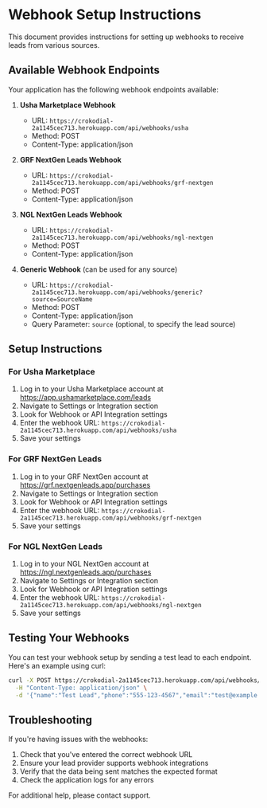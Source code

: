 # Webhook Setup Instructions

This document provides instructions for setting up webhooks to receive leads from various sources.

## Available Webhook Endpoints

Your application has the following webhook endpoints available:

1. **Usha Marketplace Webhook**

   - URL: `https://crokodial-2a1145cec713.herokuapp.com/api/webhooks/usha`
   - Method: POST
   - Content-Type: application/json

2. **GRF NextGen Leads Webhook**

   - URL: `https://crokodial-2a1145cec713.herokuapp.com/api/webhooks/grf-nextgen`
   - Method: POST
   - Content-Type: application/json

3. **NGL NextGen Leads Webhook**

   - URL: `https://crokodial-2a1145cec713.herokuapp.com/api/webhooks/ngl-nextgen`
   - Method: POST
   - Content-Type: application/json

4. **Generic Webhook** (can be used for any source)
   - URL: `https://crokodial-2a1145cec713.herokuapp.com/api/webhooks/generic?source=SourceName`
   - Method: POST
   - Content-Type: application/json
   - Query Parameter: `source` (optional, to specify the lead source)

## Setup Instructions

### For Usha Marketplace

1. Log in to your Usha Marketplace account at https://app.ushamarketplace.com/leads
2. Navigate to Settings or Integration section
3. Look for Webhook or API Integration settings
4. Enter the webhook URL: `https://crokodial-2a1145cec713.herokuapp.com/api/webhooks/usha`
5. Save your settings

### For GRF NextGen Leads

1. Log in to your GRF NextGen account at https://grf.nextgenleads.app/purchases
2. Navigate to Settings or Integration section
3. Look for Webhook or API Integration settings
4. Enter the webhook URL: `https://crokodial-2a1145cec713.herokuapp.com/api/webhooks/grf-nextgen`
5. Save your settings

### For NGL NextGen Leads

1. Log in to your NGL NextGen account at https://ngl.nextgenleads.app/purchases
2. Navigate to Settings or Integration section
3. Look for Webhook or API Integration settings
4. Enter the webhook URL: `https://crokodial-2a1145cec713.herokuapp.com/api/webhooks/ngl-nextgen`
5. Save your settings

## Testing Your Webhooks

You can test your webhook setup by sending a test lead to each endpoint. Here's an example using curl:

```bash
curl -X POST https://crokodial-2a1145cec713.herokuapp.com/api/webhooks/usha \
  -H "Content-Type: application/json" \
  -d '{"name":"Test Lead","phone":"555-123-4567","email":"test@example.com"}'
```

## Troubleshooting

If you're having issues with the webhooks:

1. Check that you've entered the correct webhook URL
2. Ensure your lead provider supports webhook integrations
3. Verify that the data being sent matches the expected format
4. Check the application logs for any errors

For additional help, please contact support.
